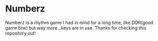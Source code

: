 # Numberz
Numberz is a rhythm game I had in mind for a long time, like DDR(good game btw) but way more...keys are in use.
Thanks for checking this repository out!
